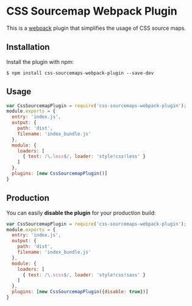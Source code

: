 CSS Sourcemap Webpack Plugin
===================

This is a [webpack](http://webpack.github.io/) plugin that simplifies the usage
of CSS source maps.

Installation
------------
Install the plugin with npm:
```shell
$ npm install css-sourcemaps-webpack-plugin --save-dev
```

Usage
-----------

```javascript
var CssSourcemapPlugin = require('css-sourcemaps-webpack-plugin');
module.exports = {
  entry: 'index.js',
  output: {
    path: 'dist',
    filename: 'index_bundle.js'
  },
  module: {
    loaders: [
      { test: /\.less$/, loader: 'style!css!less' }
    ]
  },
  plugins: [new CssSourcemapPlugin()]
}
```

Production
-----------

You can easily **disable the plugin** for your production build:

```js
var CssSourcemapPlugin = require('css-sourcemaps-webpack-plugin');
module.exports = {
  entry: 'index.js',
  output: {
    path: 'dist',
    filename: 'index_bundle.js'
  },
  module: {
    loaders: [
      { test: /\.scss$/, loader: 'style!css!sass' }
    ]
  },
  plugins: [new CssSourcemapPlugin({disable: true})]
}
```
